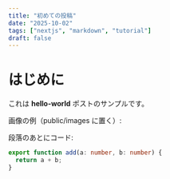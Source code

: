 ```yaml
---
title: "初めての投稿"
date: "2025-10-02"
tags: ["nextjs", "markdown", "tutorial"]
draft: false
---
```


# はじめに

これは **hello-world** ポストのサンプルです。

画像の例（public/images に置く）:

段落のあとにコード:

```ts
export function add(a: number, b: number) {
  return a + b;
}
```
